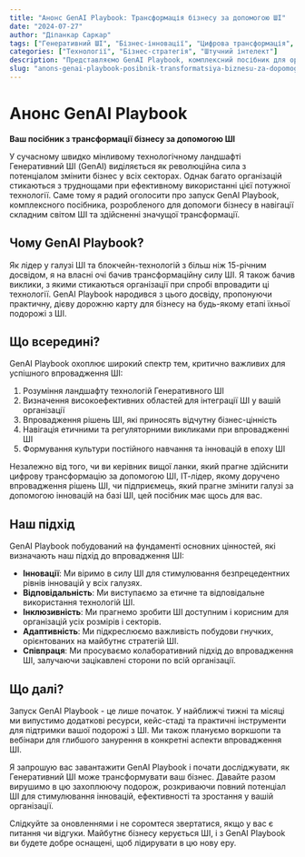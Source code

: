 ```yaml
---
title: "Анонс GenAI Playbook: Трансформація бізнесу за допомогою ШІ"
date: "2024-07-27"
author: "Діпанкар Саркар"
tags: ["Генеративний ШІ", "Бізнес-інновації", "Цифрова трансформація", "Стратегія ШІ", "Машинне навчання"]
categories: ["Технології", "Бізнес-стратегія", "Штучний інтелект"]
description: "Представляємо GenAI Playbook, комплексний посібник для організацій, які прагнуть використати силу Генеративного ШІ. Дізнайтеся, як цей ресурс може допомогти вам орієнтуватися у складному світі ШІ та здійснити значущу трансформацію вашого бізнесу."
slug: "anons-genai-playbook-posibnik-transformatsiya-biznesu-za-dopomogoyu-shi"
---
```


# Анонс GenAI Playbook
**Ваш посібник з трансформації бізнесу за допомогою ШІ**

У сучасному швидко мінливому технологічному ландшафті Генеративний ШІ (GenAI) виділяється як революційна сила з потенціалом змінити бізнес у всіх секторах. Однак багато організацій стикаються з труднощами при ефективному використанні цієї потужної технології. Саме тому я радий оголосити про запуск GenAI Playbook, комплексного посібника, розробленого для допомоги бізнесу в навігації складним світом ШІ та здійсненні значущої трансформації.

## Чому GenAI Playbook?

Як лідер у галузі ШІ та блокчейн-технологій з більш ніж 15-річним досвідом, я на власні очі бачив трансформаційну силу ШІ. Я також бачив виклики, з якими стикаються організації при спробі впровадити ці технології. GenAI Playbook народився з цього досвіду, пропонуючи практичну, дієву дорожню карту для бізнесу на будь-якому етапі їхньої подорожі з ШІ.

## Що всередині?

GenAI Playbook охоплює широкий спектр тем, критично важливих для успішного впровадження ШІ:

1. Розуміння ландшафту технологій Генеративного ШІ
2. Визначення високоефективних областей для інтеграції ШІ у вашій організації
3. Впровадження рішень ШІ, які приносять відчутну бізнес-цінність
4. Навігація етичними та регуляторними викликами при впровадженні ШІ
5. Формування культури постійного навчання та інновацій в епоху ШІ

Незалежно від того, чи ви керівник вищої ланки, який прагне здійснити цифрову трансформацію за допомогою ШІ, ІТ-лідер, якому доручено впровадження рішень ШІ, чи підприємець, який прагне змінити галузі за допомогою інновацій на базі ШІ, цей посібник має щось для вас.

## Наш підхід

GenAI Playbook побудований на фундаменті основних цінностей, які визначають наш підхід до впровадження ШІ:

- **Інновації**: Ми віримо в силу ШІ для стимулювання безпрецедентних рівнів інновацій у всіх галузях.
- **Відповідальність**: Ми виступаємо за етичне та відповідальне використання технологій ШІ.
- **Інклюзивність**: Ми прагнемо зробити ШІ доступним і корисним для організацій усіх розмірів і секторів.
- **Адаптивність**: Ми підкреслюємо важливість побудови гнучких, орієнтованих на майбутнє стратегій ШІ.
- **Співпраця**: Ми просуваємо колаборативний підхід до впровадження ШІ, залучаючи зацікавлені сторони по всій організації.

## Що далі?

Запуск GenAI Playbook - це лише початок. У найближчі тижні та місяці ми випустимо додаткові ресурси, кейс-стаді та практичні інструменти для підтримки вашої подорожі з ШІ. Ми також плануємо воркшопи та вебінари для глибшого занурення в конкретні аспекти впровадження ШІ.

Я запрошую вас завантажити GenAI Playbook і почати досліджувати, як Генеративний ШІ може трансформувати ваш бізнес. Давайте разом вирушимо в цю захоплюючу подорож, розкриваючи повний потенціал ШІ для стимулювання інновацій, ефективності та зростання у вашій організації.

Слідкуйте за оновленнями і не соромтеся звертатися, якщо у вас є питання чи відгуки. Майбутнє бізнесу керується ШІ, і з GenAI Playbook ви будете добре оснащені, щоб лідирувати в цю нову еру.